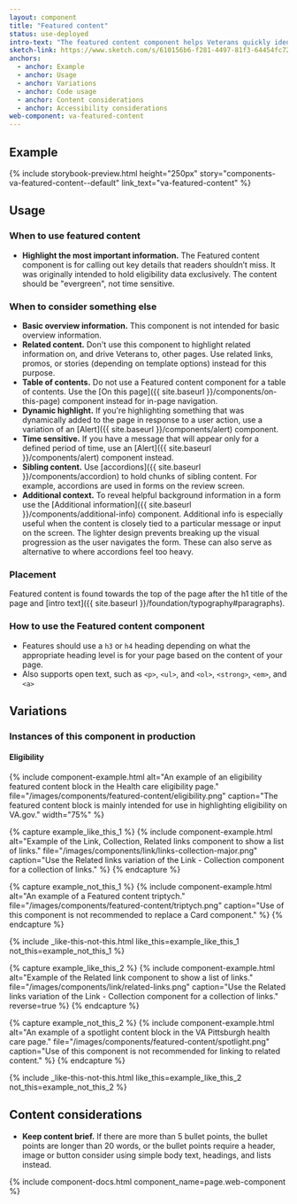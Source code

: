 ```yaml
---
layout: component
title: "Featured content"
status: use-deployed
intro-text: "The featured content component helps Veterans quickly identify must-read information on a page. Use this component to highlight a small chunk of the most important information on a page, like eligibility criteria or coverage under a particular VA benefit."
sketch-link: https://www.sketch.com/s/610156b6-f281-4497-81f3-64454fc72156/p/5D59FDA9-A9F3-492C-AF41-F48CF5117F04
anchors:
  - anchor: Example
  - anchor: Usage
  - anchor: Variations
  - anchor: Code usage
  - anchor: Content considerations
  - anchor: Accessibility considerations
web-component: va-featured-content
---
```


## Example

{% include storybook-preview.html height="250px" story="components-va-featured-content--default" link_text="va-featured-content" %}

## Usage

### When to use featured content

* **Highlight the most important information.** The Featured content component is for calling out key details that readers shouldn’t miss. It was originally intended to hold eligibility data exclusively. The content should be "evergreen", not time sensitive.

### When to consider something else

* **Basic overview information.** This component is not intended for basic overview information.
* **Related content.** Don't use this component to highlight related information on, and drive Veterans to, other pages. Use related links, promos, or stories (depending on template options) instead for this purpose.
* **Table of contents.** Do not use a Featured content component for a table of contents. Use the [On this page]({{ site.baseurl }}/components/on-this-page) component instead for in-page navigation.
* **Dynamic highlight.** If you're highlighting something that was dynamically added to the page in response to a user action, use a variation of an [Alert]({{ site.baseurl }}/components/alert) component.
* **Time sensitive.** If you have a message that will appear only for a defined period of time, use an [Alert]({{ site.baseurl }}/components/alert) component instead.
* **Sibling content.** Use [accordions]({{ site.baseurl }}/components/accordion) to hold chunks of sibling content. For example, accordions are used in forms on the review screen.
* **Additional context.** To reveal helpful background information in a form use the  [Additional information]({{ site.baseurl }}/components/additional-info) component. Additional info is especially useful when the content is closely tied to a particular message or input on the screen. The lighter design prevents breaking up the visual progression as the user navigates the form. These can also serve as alternative to where accordions feel too heavy.

### Placement

Featured content is found towards the top of the page after the h1 title of the page and [intro text]({{ site.baseurl }}/foundation/typography#paragraphs). 

### How to use the Featured content component 

* Features should use a `h3` or `h4` heading depending on what the appropriate heading level is for your page based on the content of your page. 
* Also supports open text, such as `<p>`, `<ul>`, and `<ol>`, `<strong>`, `<em>`, and `<a>`

## Variations

### Instances of this component in production

#### Eligibility

{% include component-example.html alt="An example of an eligibility featured content block in the Health care eligibility page." file="/images/components/featured-content/eligibility.png" caption="The featured content block is mainly intended for use in highlighting eligibility on VA.gov." width="75%" %}

{% capture example_like_this_1 %}
  {% include component-example.html alt="Example of the Link, Collection, Related links component to show a list of links." file="/images/components/link/links-collection-major.png" caption="Use the Related links variation of the Link - Collection component for a collection of links." %}
{% endcapture %}

{% capture example_not_this_1 %}
  {% include component-example.html alt="An example of a Featured content triptych." file="/images/components/featured-content/triptych.png" caption="Use of this component is not recommended to replace a Card component." %}
{% endcapture %}

{% include _like-this-not-this.html like_this=example_like_this_1 not_this=example_not_this_1 %}

{% capture example_like_this_2 %}
  {% include component-example.html alt="Example of the Related link component to show a list of links." file="/images/components/link/related-links.png" caption="Use the Related links variation of the Link - Collection component for a collection of links." reverse=true %}
{% endcapture %}

{% capture example_not_this_2 %}
  {% include component-example.html alt="An example of a spotlight content block in the VA Pittsburgh health care page." file="/images/components/featured-content/spotlight.png" caption="Use of this component is not recommended for linking to related content." %}
{% endcapture %}

{% include _like-this-not-this.html like_this=example_like_this_2 not_this=example_not_this_2 %}


## Content considerations

* **Keep content brief.** If there are more than 5 bullet points, the bullet points are longer than 20 words, or the bullet points require a header, image or button consider using simple body text, headings, and lists instead.


{% include component-docs.html component_name=page.web-component %}